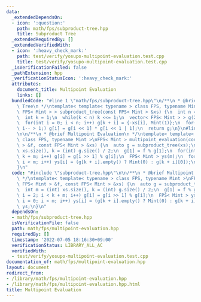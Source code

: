 ```yaml
---
data:
  _extendedDependsOn:
  - icon: ':question:'
    path: math/fps/subproduct-tree.hpp
    title: Subproduct Tree
  _extendedRequiredBy: []
  _extendedVerifiedWith:
  - icon: ':heavy_check_mark:'
    path: test/verify/yosupo-multipoint-evaluation.test.cpp
    title: test/verify/yosupo-multipoint-evaluation.test.cpp
  _isVerificationFailed: false
  _pathExtension: hpp
  _verificationStatusIcon: ':heavy_check_mark:'
  attributes:
    document_title: Multipoint Evaluation
    links: []
  bundledCode: "#line 1 \"math/fps/subproduct-tree.hpp\"\n/**\n * @brief Subproduct\
    \ Tree\n */\ntemplate< template< typename > class FPS, typename Mint >\nvector<\
    \ FPS< Mint > > subproduct_tree(const FPS< Mint > &xs) {\n  int n = (int) xs.size();\n\
    \  int k = 1;\n  while(k < n) k <<= 1;\n  vector< FPS< Mint > > g(2 * k, {1});\n\
    \  for(int i = 0; i < n; i++) g[k + i] = {-xs[i], Mint(1)};\n  for(int i = k;\
    \ i-- > 1;) g[i] = g[i << 1] * g[i << 1 | 1];\n  return g;\n}\n#line 2 \"math/fps/multipoint-evaluation.hpp\"\
    \n\n/**\n * @brief Multipoint Evaluation\n */\ntemplate< template< typename >\
    \ class FPS, typename Mint >\nFPS< Mint > multipoint_evaluation(const FPS< Mint\
    \ > &f, const FPS< Mint > &xs) {\n  auto g = subproduct_tree(xs);\n  int m = (int)\
    \ xs.size(), k = (int) g.size() / 2;\n  g[1] = f % g[1];\n  for(int i = 2; i <\
    \ k + m; i++) g[i] = g[i >> 1] % g[i];\n  FPS< Mint > ys(m);\n  for(int i = 0;\
    \ i < m; i++) ys[i] = (g[k + i].empty() ? Mint(0) : g[k + i][0]);\n  return ys;\n\
    }\n"
  code: "#include \"subproduct-tree.hpp\"\n\n/**\n * @brief Multipoint Evaluation\n\
    \ */\ntemplate< template< typename > class FPS, typename Mint >\nFPS< Mint > multipoint_evaluation(const\
    \ FPS< Mint > &f, const FPS< Mint > &xs) {\n  auto g = subproduct_tree(xs);\n\
    \  int m = (int) xs.size(), k = (int) g.size() / 2;\n  g[1] = f % g[1];\n  for(int\
    \ i = 2; i < k + m; i++) g[i] = g[i >> 1] % g[i];\n  FPS< Mint > ys(m);\n  for(int\
    \ i = 0; i < m; i++) ys[i] = (g[k + i].empty() ? Mint(0) : g[k + i][0]);\n  return\
    \ ys;\n}\n"
  dependsOn:
  - math/fps/subproduct-tree.hpp
  isVerificationFile: false
  path: math/fps/multipoint-evaluation.hpp
  requiredBy: []
  timestamp: '2022-07-05 18:16:30+09:00'
  verificationStatus: LIBRARY_ALL_AC
  verifiedWith:
  - test/verify/yosupo-multipoint-evaluation.test.cpp
documentation_of: math/fps/multipoint-evaluation.hpp
layout: document
redirect_from:
- /library/math/fps/multipoint-evaluation.hpp
- /library/math/fps/multipoint-evaluation.hpp.html
title: Multipoint Evaluation
---
```

